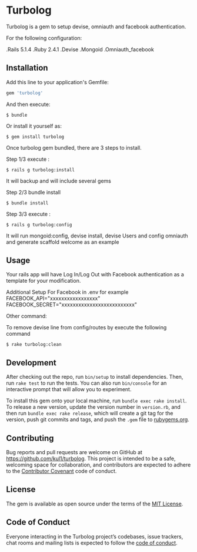 # Turbolog

Turbolog is a gem to setup devise, omniauth and facebook authentication.

For the following configuration:

.Rails 5.1.4
.Ruby 2.4.1
.Devise
.Mongoid
.Omniauth_facebook

## Installation

Add this line to your application's Gemfile:

```ruby
gem 'turbolog'
```

And then execute:

    $ bundle

Or install it yourself as:

    $ gem install turbolog

Once turbolog gem bundled, there are 3 steps to install.

Step 1/3 execute :

    $ rails g turbolog:install

It will backup and will include several gems 

Step 2/3 bundle install

    $ bundle install


Step 3/3 execute :

    $ rails g turbolog:config

It will run mongoid:config, devise install, devise Users and config omniauth and generate scaffold welcome as an example 

## Usage

Your rails app will have Log In/Log Out with Facebook authentication as a template for your modification.

Additional Setup For Facebook in .env
for example
FACEBOOK_API="xxxxxxxxxxxxxxxxx"
FACEBOOK_SECRET="xxxxxxxxxxxxxxxxxxxxxxxxxx"  




Other command:

To remove devise line from config/routes by execute the following command

    $ rake turbolog:clean

## Development

After checking out the repo, run `bin/setup` to install dependencies. Then, run `rake test` to run the tests. You can also run `bin/console` for an interactive prompt that will allow you to experiment.

To install this gem onto your local machine, run `bundle exec rake install`. To release a new version, update the version number in `version.rb`, and then run `bundle exec rake release`, which will create a git tag for the version, push git commits and tags, and push the `.gem` file to [rubygems.org](https://rubygems.org).

## Contributing

Bug reports and pull requests are welcome on GitHub at https://github.com/kul1/turbolog. This project is intended to be a safe, welcoming space for collaboration, and contributors are expected to adhere to the [Contributor Covenant](http://contributor-covenant.org) code of conduct.

## License

The gem is available as open source under the terms of the [MIT License](https://opensource.org/licenses/MIT).

## Code of Conduct

Everyone interacting in the Turbolog project’s codebases, issue trackers, chat rooms and mailing lists is expected to follow the [code of conduct](https://github.com/kul1/turbolog/blob/master/CODE_OF_CONDUCT.md).
